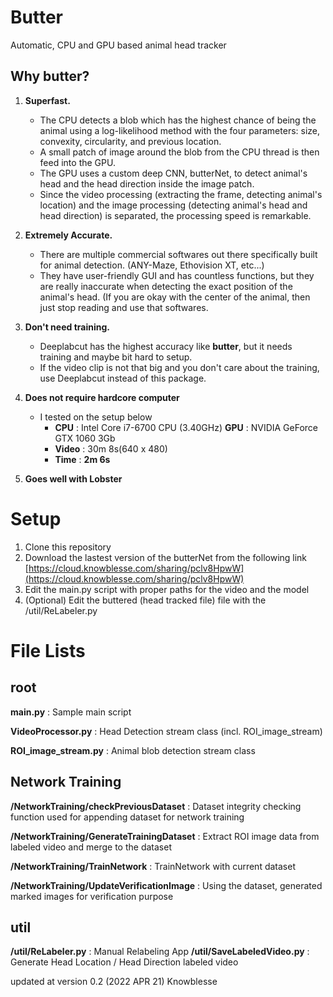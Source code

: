 # Butter

Automatic, CPU and GPU based animal head tracker

## Why butter?

1. **Superfast.**

    - The CPU detects a blob which has the highest chance of being the animal using a log-likelihood method with the four parameters: size, convexity, circularity, and previous location.
    - A small patch of image around the blob from the CPU thread is then feed into the GPU.
    - The GPU uses a custom deep CNN, butterNet, to detect animal's head and the head direction inside the image patch.
    - Since the video processing (extracting the frame, detecting animal's location) and the image processing (detecting animal's head and head direction) is separated, the processing speed is remarkable.
    
2. **Extremely Accurate.**
	- There are multiple commercial softwares out there specifically built for animal detection. (ANY-Maze, Ethovision XT, etc...)
	- They have user-friendly GUI and has countless functions, but they are really inaccurate when detecting the exact position of the animal's head. (If you are okay with the center of the animal, then just stop reading and use that softwares. 
3. **Don't need training.**
	- Deeplabcut has the highest accuracy like **butter**, but it needs training and maybe bit hard to setup.
	- If the video clip is not that big and you don't care about the training, use Deeplabcut instead of this package.
4. **Does not require hardcore computer**
	- I tested on the setup below
		- **CPU** : Intel Core i7-6700 CPU (3.40GHz) **GPU** : NVIDIA GeForce GTX 1060 3Gb
		- **Video** : 30m 8s(640 x 480)
		- **Time** : **2m 6s**

5. **Goes well with Lobster**
    


# Setup
1. Clone this repository
2. Download the lastest version of the butterNet from the following link
    [https://cloud.knowblesse.com/sharing/pclv8HpwW](https://cloud.knowblesse.com/sharing/pclv8HpwW)
3. Edit the main.py script with proper paths for the video and the model
4. (Optional) Edit the buttered (head tracked file) file with the /util/ReLabeler.py 


# File Lists

## root

**main.py** : Sample main script

**VideoProcessor.py** : Head Detection stream class (incl. ROI_image_stream)

**ROI_image_stream.py** : Animal blob detection stream class


## Network Training

**/NetworkTraining/checkPreviousDataset** : Dataset integrity checking function used for appending dataset for network training

**/NetworkTraining/GenerateTrainingDataset** : Extract ROI image data from labeled video and merge to the dataset

**/NetworkTraining/TrainNetwork** : TrainNetwork with current dataset

**/NetworkTraining/UpdateVerificationImage** : Using the dataset, generated marked images for verification purpose


## util
**/util/ReLabeler.py** : Manual Relabeling App 
**/util/SaveLabeledVideo.py** : Generate Head Location / Head Direction labeled video


updated at version 0.2 (2022 APR 21) Knowblesse


